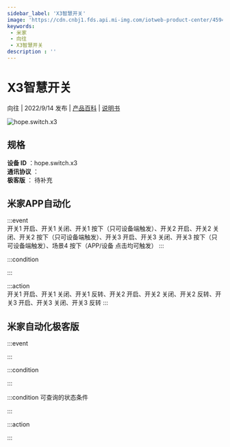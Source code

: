 ```yaml
---
sidebar_label: 'X3智慧开关'
image: 'https://cdn.cnbj1.fds.api.mi-img.com/iotweb-product-center/45943fea7e79a125e311ce36a3496a70_1662357182351.png?GalaxyAccessKeyId=AKVGLQWBOVIRQ3XLEW&Expires=9223372036854775807&Signature=ElKGZ1DbFA+ZCy9Gq46HNY+1e4I='
keywords: 
 - 米家
 - 向往
 - X3智慧开关
description : ''
---
```

# X3智慧开关

向往 | 2022/9/14 发布 | [产品百科](https://home.mi.com/webapp/content/baike/product/index.html?model=hope.switch.x3/) | [说明书](https://home.mi.com/views/introduction.html?model=hope.switch.x3&region=cn)

![hope.switch.x3](https://cdn.cnbj1.fds.api.mi-img.com/iotweb-product-center/45943fea7e79a125e311ce36a3496a70_1662357182351.png?GalaxyAccessKeyId=AKVGLQWBOVIRQ3XLEW&Expires=9223372036854775807&Signature=ElKGZ1DbFA+ZCy9Gq46HNY+1e4I=)

## 规格  
> 
**设备 ID** ：hope.switch.x3  
**通讯协议** ：  
**极客版**  ： 待补充 


## 米家APP自动化  

:::event  
开关1 开启、开关1 关闭、开关1 按下（只可设备端触发）、开关2 开启、开关2 关闭、开关2 按下（只可设备端触发）、开关3 开启、开关3 关闭、开关3 按下（只可设备端触发）、场景4 按下（APP/设备 点击均可触发）
:::

:::condition  

:::

:::action   
开关1 开启、开关1 关闭、开关1 反转、开关2 开启、开关2 关闭、开关2 反转、开关3 开启、开关3 关闭、开关3 反转
:::

## 米家自动化极客版  

:::event  

:::

:::condition  

:::

:::condition 可查询的状态条件  

:::

:::action  

:::

        
